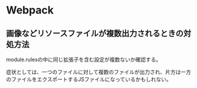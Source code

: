 # Webpack


## 画像などリソースファイルが複数出力されるときの対処方法

module.rulesの中に同じ拡張子を含む設定が複数ないか確認する。

症状としては、一つのファイルに対して複数のファイルが出力され、片方は一方のファイルをエクスポートするJSファイルになっているかもしれない。